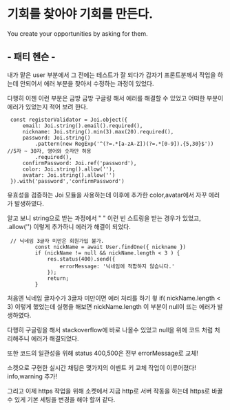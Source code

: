 # 기회를 찾아야 기회를 만든다.

You create your opportunities by asking for them.

## - 패티 헨슨 -

내가 맡은 user 부분에서 그 전에는 테스트가 잘 되다가 갑자기 프론트분께서 작업을 하는데 안되어서 에러 부분을 찾아서 수정하는 과정이 있었다.

다행히 이젠 이런 부분은 금방 금방 구글링 해서 에러를 해결할 수 있었고 어떠한 부분이 에러가 있었는지 적어 보려 한다.

     const registerValidator = Joi.object({
         email: Joi.string().email().required(),
         nickname: Joi.string().min(3).max(20).required(),
         password: Joi.string()
             .pattern(new RegExp('^(?=.*[a-zA-Z])(?=.*[0-9]).{5,30}$')) //5자 ~ 30자, 영어와 숫자만 허용
             .required(), 
         confirmPassword: Joi.ref('password'),
         color: Joi.string().allow(''),
         avatar: Joi.string().allow('')
     }).with('password','confirmPassword')
     
유효성을 검증하는 Joi 모듈을 사용하는데 이후에 추가한 color,avatar에서 자꾸 에러가 발생하였다.

알고 보니 string으로 받는 과정에서 " " 이런 빈 스트링을 받는 경우가 있었고, .allow('') 이렇게 추가하니 에러가 해결이 되었다.

     // 닉네임 3글자 미만은 회원가입 불가.
             const nickName = await User.findOne({ nickname })
             if (nickName != null && nickName.length < 3 ) {
                 res.status(400).send({
                     errorMessage: '닉네임에 적합하지 않습니다.'
                 });
                 return;
             }
             
처음엔 닉네임 글자수가 3글자 미만이면 에러 처리를 하기 윟  if( nickName.length < 3) 이렇게 했었는데 실행을 해보면 nickName.length 이 부분이 null이 뜨는 에러가 발생하였다.

다행히 구글링을 해서 stackoverflow에 바로 나올수 있었고 null을 위에 코드 처럼 처리해주니 에러가 해결되었다.

또한 코드의 일관성을 위해 status 400,500은 전부 errorMessage로 교체!

소켓으로 구현한 실시간 채팅은 몇가지의 이벤트 키 교체 작업이 이루어졌다! info,warning 추가!

그리고 이제 https 작업을 위해 소켓에서 지금 http로 서버 작동을 하는데 https로 바꿀수 있게 기본 세팅을 변경을 해야 할꺼 같다.
